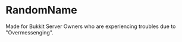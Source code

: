 RandomName
==========

Made for Bukkit Server Owners who are experiencing troubles due to "Overmessenging".
